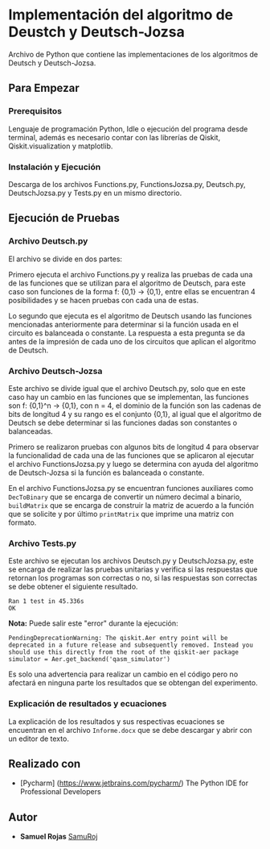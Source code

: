 # Implementación del algoritmo de Deustch y Deutsch-Jozsa

Archivo de Python que contiene las implementaciones de los algoritmos de Deutsch y Deutsch-Jozsa.

## Para Empezar

### Prerequisitos

Lenguaje de programación Python, Idle o ejecución del programa desde terminal, además es necesario contar con las librerías de Qiskit, Qiskit.visualization y matplotlib.

### Instalación y Ejecución

Descarga de los archivos Functions.py, FunctionsJozsa.py, Deutsch.py, DeutschJozsa.py y Tests.py en un mismo directorio.

## Ejecución de Pruebas

### Archivo Deutsch.py


El archivo se divide en dos partes: 


Primero ejecuta el archivo Functions.py y realiza las pruebas de cada una de las funciones que se utilizan para el algoritmo de Deutsch, para este caso son funciones de la forma f: {0,1} -> {0,1}, entre ellas se encuentran 4 posibilidades y se hacen pruebas con cada una de estas.


Lo segundo que ejecuta es el algoritmo de Deutsch usando las funciones mencionadas anteriormente para determinar si la función usada en el circuito es balanceada o constante. La respuesta a esta pregunta se da antes de la impresión de cada uno de los circuitos que aplican el algoritmo de Deutsch.


### Archivo Deutsch-Jozsa


Este archivo se divide igual que el archivo Deutsch.py, solo que en este caso hay un cambio en las funciones que se implementan, las funciones son f: {0,1}^n -> {0,1}, con n = 4, el dominio de la función son las cadenas de bits de longitud 4 y su rango es el conjunto {0,1}, al igual que el algoritmo de Deutsch se debe determinar si las funciones dadas son constantes o balanceadas.


Primero se realizaron pruebas con algunos bits de longitud 4 para observar la funcionalidad de cada una de las funciones que se aplicaron al ejecutar el archivo FunctionsJozsa.py y luego se determina con ayuda del algoritmo de Deutsch-Jozsa si la función es balanceada o constante.


En el archivo FunctionsJozsa.py se encuentran funciones auxiliares como `DecToBinary` que se encarga de convertir un número decimal a binario, `buildMatrix` que se encarga de construir la matriz de acuerdo a la función que se solicite y por último `printMatrix` que imprime una matriz con formato.


### Archivo Tests.py


Este archivo se ejecutan los archivos Deutsch.py y DeutschJozsa.py, este se encarga de realizar las pruebas unitarias y verifica si las respuestas que retornan los programas son correctas o no, si las respuestas son correctas se debe obtener el siguiente resultado.


```
Ran 1 test in 45.336s
OK
```

**Nota:** Puede salir este "error" durante la ejecución:

```
PendingDeprecationWarning: The qiskit.Aer entry point will be deprecated in a future release and subsequently removed. Instead you should use this directly from the root of the qiskit-aer package simulator = Aer.get_backend('qasm_simulator')
```

Es solo una advertencia para realizar un cambio en el código pero no afectará en ninguna parte los resultados que se obtengan del experimento.

### Explicación de resultados y ecuaciones

La explicación de los resultados y sus respectivas ecuaciones se encuentran en el archivo `Informe.docx` que se debe descargar y abrir con un editor de texto.

## Realizado con

* [Pycharm] (https://www.jetbrains.com/pycharm/) The Python IDE for Professional Developers

## Autor

* **Samuel Rojas** [SamuRoj](https://github.com/SamuRoj)
